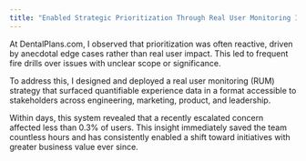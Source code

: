 ```yaml
---
title: "Enabled Strategic Prioritization Through Real User Monitoring Insights"
---
```


At DentalPlans.com, I observed that prioritization was often reactive, driven by anecdotal edge cases rather than real user impact. This led to frequent fire drills over issues with unclear scope or significance.

To address this, I designed and deployed a real user monitoring (RUM) strategy that surfaced quantifiable experience data in a format accessible to stakeholders across engineering, marketing, product, and leadership.

Within days, this system revealed that a recently escalated concern affected less than 0.3% of users. This insight immediately saved the team countless hours and has consistently enabled a shift toward initiatives with greater business value ever since.
